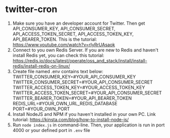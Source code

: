 # twitter-cron
1. Make sure you have an developer account for Twitter. Then get API_CONSUMER_KEY, API_CONSUMER_SECRET, API_ACCESS_TOKEN_SECRET, API_ACCESS_TOKEN_KEY, API_BEARER_TOKEN. This is the tutorial: https://www.youtube.com/watch?v=rIyRrUAsaok
2. Connect to you own Redis Server. If you are new to Redis and haven't install Redis yet, you can check this tutorial: https://redis.io/docs/latest/operate/oss_and_stack/install/install-redis/install-redis-on-linux/
3. Create file named .env contains text below:
    TWITTER_CONSUMER_KEY=#YOUR_API_CONSUMER_KEY<br>
    TWITTER_CONSUMER_SECRET=#YOUR_API_CONSUMER_SECRET<br>
    TWITTER_ACCESS_TOKEN_KEY=#YOUR_ACCESS_TOKEN_KEY<br>
    TWITTER_ACCESS_TOKEN_SECRET=#YOUR_API_CONSUMER_SECRET<br>
    TWITTER_BEARER_TOKEN=#YOUR_API_BEARER_TOKEN<br>
    REDIS_URL=#YOUR_OWN_URL_REDIS_DATABASE<br>
    PORT=#YOUR_OWN_PORT<br>
4. Install NodeJS and NPM if you haven't installed in your own PC. Link tutorial: https://kinsta.com/blog/how-to-install-node-js/
5. Run `node index.js` in command-line. Then, your application is run in port 4000 or your defined port in `.env` file

